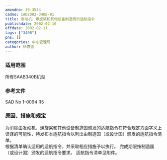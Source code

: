 ```yaml
---
amendno: 39-3544  
cadno: CAD2002-340B-01  
title: 发动机、螺旋桨和其他设备制造商的适航指令  
publishdate: 2002-02-10  
effdate: 2002-02-11  
tags: ["340B"]  
pns: []  
categories: 华东管理局  
author: 徐春雷  
---
```

  
### 适用范围  
所有SAAB340B机型  
  
<!--more-->  
### 参考文件  
SAD No 1-0094 R5  
  
### 原因、措施和规定  
为消除由发动机、螺旋桨和其他设备制造国颁发的适航指令在符合规定方面字义上误译的可能性，特发布本适航指令以列出由制造国（或设计国）颁发的适航指令清单。  
    根据清单确认适用的适航指令，并采取相应措施予以执行。     完成期限按制造国（或设计国）颁发的适航指令要求。     适航指令清单见附件。  
